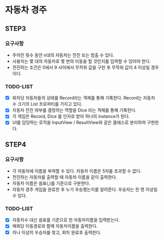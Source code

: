 # 자동차 경주

## STEP3

### 요구사항

- 주어진 횟수 동안 n대의 자동차는 전진 또는 멈출 수 있다.
- 사용자는 몇 대의 자동차로 몇 번의 이동을 할 것인지를 입력할 수 있어야 한다.
- 전진하는 조건은 0에서 9 사이에서 무작위 값을 구한 후 무작위 값이 4 이상일 경우이다.

### TODO-LIST

- [x] 회차당 자동차들의 상태를 Record라는 객체를 통해 기록한다. Record는 자동차 수 크기의 List 프로퍼티를 가지고 있다.
- [x] 자동차 전진 여부를 결정하는 역할을 Dice 라는 객체를 통해 기록한다.
- [x] 각 게임은 Record, Dice 를 인자로 받아 하나의 instance가 된다.
- [x] UI를 담당하는 로직을 InputView / ResultView와 같은 클래스로 분리하여 구현한다.

## STEP4

### 요구사항

- 각 자동차에 이름을 부여할 수 있다. 자동차 이름은 5자를 초과할 수 없다.
- 전진하는 자동차를 출력할 때 자동차 이름을 같이 출력한다.
- 자동차 이름은 쉼표(,)를 기준으로 구분한다.
- 자동차 경주 게임을 완료한 후 누가 우승했는지를 알려준다. 우승자는 한 명 이상일 수 있다.

### TODO-LIST

- [x] 자동차수 대신 쉼표를 기준으로 한 자동차이름을 입력받는다.
- [x] 매회당 이동경로와 함께 자동차이름을 출력한다.
- [x] 하나 이상의 우승자를 찾고, 회차 완료후 출력한다.

